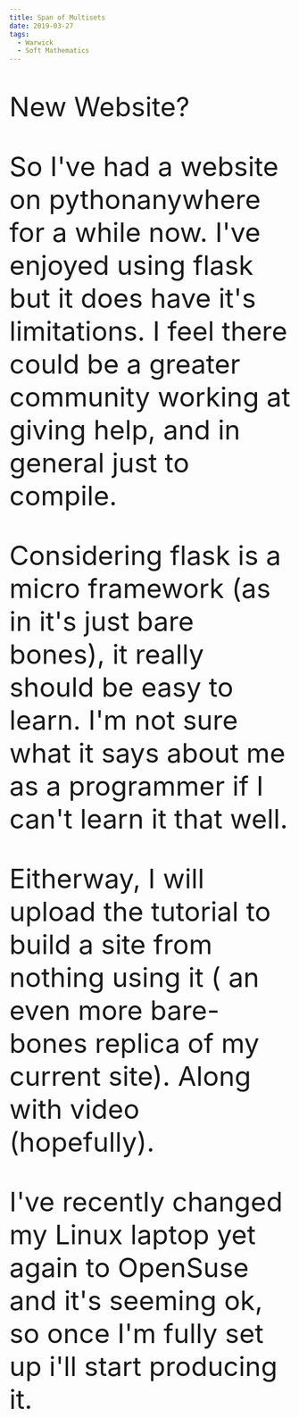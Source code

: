 ```yaml
---
title: Span of Multisets	
date: 2019-03-27
tags:
  - Warwick
  - Soft Mathematics
---
```

 New Website?	

So I've had a website on pythonanywhere for a while now. I've enjoyed using flask but it does have it's limitations. I feel there could be a greater community working at giving help, and in general just to compile.

Considering flask is a micro framework (as in it's just bare bones), it really should be easy to learn. I'm not sure what it says about me as a programmer if I can't learn it that well.

Eitherway, I will upload the tutorial to build a site from nothing using it ( an even more bare-bones replica of my current site). Along with video (hopefully).

I've recently changed my Linux laptop yet again to OpenSuse and it's seeming ok, so once I'm fully set up i'll start producing it.

<style>
header {
  padding: 2rem;
}
img {
  display: block;
  margin-left: auto;
  margin-right: auto;
}
p {
  font-size: 3rem
}
</style>